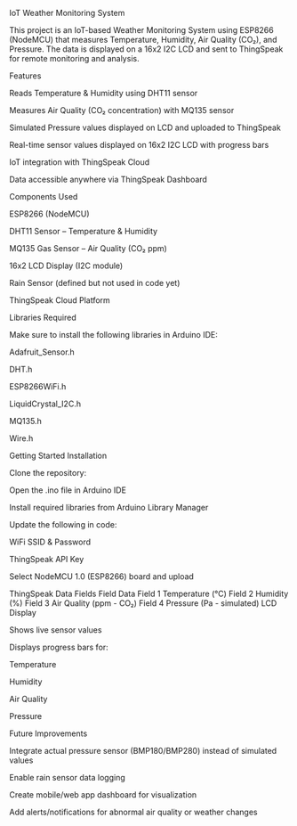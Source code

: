 IoT Weather Monitoring System

This project is an IoT-based Weather Monitoring System using ESP8266 (NodeMCU) that measures Temperature, Humidity, Air Quality (CO₂), and Pressure.
The data is displayed on a 16x2 I2C LCD and sent to ThingSpeak for remote monitoring and analysis.

Features

Reads Temperature & Humidity using DHT11 sensor

Measures Air Quality (CO₂ concentration) with MQ135 sensor

Simulated Pressure values displayed on LCD and uploaded to ThingSpeak

Real-time sensor values displayed on 16x2 I2C LCD with progress bars

IoT integration with ThingSpeak Cloud

Data accessible anywhere via ThingSpeak Dashboard

Components Used

ESP8266 (NodeMCU)

DHT11 Sensor – Temperature & Humidity

MQ135 Gas Sensor – Air Quality (CO₂ ppm)

16x2 LCD Display (I2C module)

Rain Sensor (defined but not used in code yet)

ThingSpeak Cloud Platform

Libraries Required

Make sure to install the following libraries in Arduino IDE:

Adafruit_Sensor.h

DHT.h

ESP8266WiFi.h

LiquidCrystal_I2C.h

MQ135.h

Wire.h

Getting Started
Installation

Clone the repository:

Open the .ino file in Arduino IDE

Install required libraries from Arduino Library Manager

Update the following in code:

WiFi SSID & Password

ThingSpeak API Key

Select NodeMCU 1.0 (ESP8266) board and upload

ThingSpeak Data Fields
Field	Data
Field 1	Temperature (°C)
Field 2	Humidity (%)
Field 3	Air Quality (ppm - CO₂)
Field 4	Pressure (Pa - simulated)
LCD Display

Shows live sensor values

Displays progress bars for:

Temperature

Humidity

Air Quality

Pressure

Future Improvements

Integrate actual pressure sensor (BMP180/BMP280) instead of simulated values

Enable rain sensor data logging

Create mobile/web app dashboard for visualization

Add alerts/notifications for abnormal air quality or weather changes
